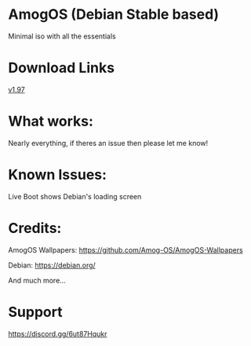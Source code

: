 # AmogOS (Debian Stable based)
Minimal iso with all the essentials

# Download Links
[v1.97](https://github.com/techtimefor/AmogOS-Debian/releases/tag/1.97)


# What works:
Nearly everything, if theres an issue then please let me know!

# Known Issues:
Live Boot shows Debian's loading screen

# Credits:
AmogOS Wallpapers: https://github.com/Amog-OS/AmogOS-Wallpapers

Debian: https://debian.org/

And much more…

# Support
https://discord.gg/6ut87Hqukr
